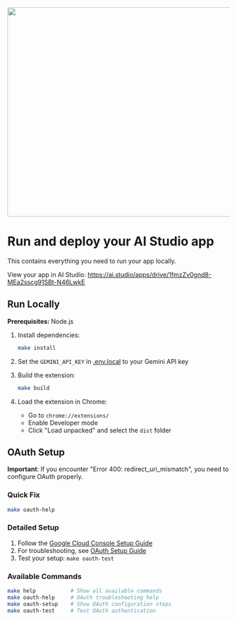 <div align="center">
<img width="1200" height="475" alt="GHBanner" src="https://github.com/user-attachments/assets/0aa67016-6eaf-458a-adb2-6e31a0763ed6" />
</div>

# Run and deploy your AI Studio app

This contains everything you need to run your app locally.

View your app in AI Studio: https://ai.studio/apps/drive/1fmzZv0gnd8-MEa2sscg91SBt-N46LwkE

## Run Locally

**Prerequisites:**  Node.js

1. Install dependencies:
   ```bash
   make install
   ```

2. Set the `GEMINI_API_KEY` in [.env.local](.env.local) to your Gemini API key

3. Build the extension:
   ```bash
   make build
   ```

4. Load the extension in Chrome:
   - Go to `chrome://extensions/`
   - Enable Developer mode
   - Click "Load unpacked" and select the `dist` folder

## OAuth Setup

**Important**: If you encounter "Error 400: redirect_uri_mismatch", you need to configure OAuth properly.

### Quick Fix
```bash
make oauth-help
```

### Detailed Setup
1. Follow the [Google Cloud Console Setup Guide](GOOGLE_CLOUD_SETUP.md)
2. For troubleshooting, see [OAuth Setup Guide](OAUTH_SETUP.md)
3. Test your setup: `make oauth-test`

### Available Commands
```bash
make help           # Show all available commands
make oauth-help     # OAuth troubleshooting help
make oauth-setup    # Show OAuth configuration steps
make oauth-test     # Test OAuth authentication
```
